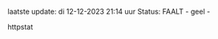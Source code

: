 laatste update: 
di 12-12-2023 21:14   uur 
Status: FAALT - geel - 
<div class="service Y">httpstat</div>